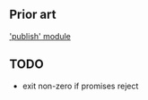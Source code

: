 ## Prior art
['publish' module](https://www.npmjs.com/package/publish)

## TODO
- exit non-zero if promises reject

